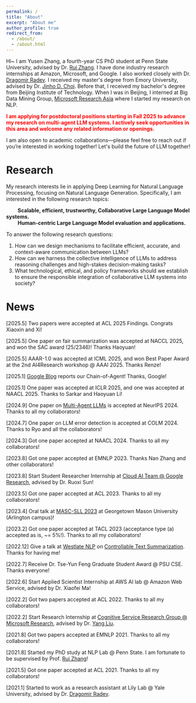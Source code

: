 ```yaml
---
permalink: /
title: "About"
excerpt: "About me"
author_profile: true
redirect_from: 
  - /about/
  - /about.html
---
```


Hi~ I am Yusen Zhang, a fourth-year CS PhD student at Penn State University, advised by Dr. [Rui Zhang](https://ryanzhumich.github.io/). I have done industry research internships at Amazon, Microsoft, and Google. I also worked closely with Dr. [Dragomir Radev](https://www.cs.yale.edu/homes/radev/). I received my master's degree from Emory University, advised by Dr. [Jinho D. Choi](http://www.mathcs.emory.edu/~choi/home.html). Before that, I received my bachelor's degree from Beijing Institute of Technology. When I was in Beijing, I interned at Big Data Mining Group, [Microsoft Research Asia](https://www.microsoft.com/en-us/research/group/data-knowledge-intelligence/) where I started my research on NLP.

<span style="color:red;">**I am applying for postdoctoral positions starting in Fall 2025 to advance my research on multi-agent LLM systems. I actively seek opportunities in this area and welcome any related information or openings.**</span>

I am also open to academic collaborations—please feel free to reach out if you’re interested in working together! Let's build the future of LLM together!

Research
======

My research interests lie in applying Deep Learning for Natural Language Processing, focusing on Natural Language Generation. Specifically, I am interested in the following research topics:  


&nbsp;&nbsp;&nbsp;&nbsp;&nbsp;&nbsp;&nbsp;&nbsp;**Scalable, efficient, trustworthy, Collaborative Large Language Model systems.**  
&nbsp;&nbsp;&nbsp;&nbsp;&nbsp;&nbsp;&nbsp;&nbsp;**Human-centric Large Language Model evaluation and applications.**  

To answer the following research questions:
1. How can we design mechanisms to facilitate efficient, accurate, and context-aware communication between LLMs?
2. How can we harness the collective intelligence of LLMs to address reasoning challenges and high-stakes decision-making tasks?
3. What technological, ethical, and policy frameworks should we establish to ensure the responsible integration of collaborative LLM systems into society?

News
======

\[2025.5\] Two papers were accepted at ACL 2025 Findings. Congrats Xiaoxin and Xi!

\[2025.5\] One paper on fair summarization was accepted at NACCL 2025, and won the SAC award (25/2346)! Thanks Haoyuan!

\[2025.5\] AAAR-1.0 was accepted at ICML 2025, and won Best Paper Award at the 2nd AI4Research workshop @ AAAI 2025. Thanks Renze!

\[2025.1\] [Google Blog](https://research.google/blog/chain-of-agents-large-language-models-collaborating-on-long-context-tasks/) reports our Chain-of-Agent! Thanks, Google!

\[2025.1\] One paper was accepted at ICLR 2025, and one was accepted at NAACL 2025. Thanks to Sarkar and Haoyuan Li!

\[2024.9\] One paper on [Multi-Agent LLMs](https://yuszh.com/chain-of-agents/) is accepted at NeurIPS 2024. Thanks to all my collaborators!

\[2024.7\] One paper on LLM error detection is accepted at COLM 2024. Thanks to Ryo and all the collaborators!

\[2024.3\] Got one paper accepted at NAACL 2024. Thanks to all my collaborators!

\[2023.8\] Got one paper accepted at EMNLP 2023. Thanks Nan Zhang and other collaborators!

\[2023.8\] Start Student Researcher Internship at [Cloud AI Team @ Google Research](https://research.google/teams/cloud-ai/), advised by Dr. Ruoxi Sun!

\[2023.5\] Got one paper accepted at ACL 2023. Thanks to all my collaborators!

\[2023.4\] Oral talk at [MASC-SLL 2023](https://www.mascsll.org/) at Georgetown Mason University (Arlington campus)!

\[2023.2\] Got one paper accepted at TACL 2023 (acceptance type (a) accepted as is, ~= 5%!). Thanks to all my collaborators!

\[2022.12\] Give a talk at [Westlate NLP](https://westlakenlp.github.io/nlpml/) on [Controllable Text Summarization](https://arxiv.org/pdf/2211.05041.pdf). Thanks for having me!

\[2022.7\] Receive Dr. Tse-Yun Feng Graduate Student Award @ PSU CSE. Thanks everyone!

\[2022.6\] Start Applied Scientist Internship at AWS AI lab @ Amazon Web Service, advised by Dr. Xiaofei Ma!

\[2022.2\] Got two papers accepted at ACL 2022. Thanks to all my collaborators!

\[2022.2\] Start Research Internship at [Cognitive Service Research Group @ Microsoft Research](https://www.microsoft.com/en-us/research/group/cognitive-services-research/), advised by Dr. [Yang Liu](https://nlp-yang.github.io/).

\[2021.8\] Got two papers accepted at EMNLP 2021. Thanks to all my collaborators!

\[2021.8\] Started my PhD study at NLP Lab @ Penn State. I am fortunate to be supervised by Prof. [Rui Zhang](https://ryanzhumich.github.io/)!

\[2021.5\] Got one paper accepted at ACL 2021. Thanks to all my collaborators!

\[2021.1\] Started to work as a research assistant at Lily Lab @ Yale University, advised by Dr. [Dragomir Radev](https://cpsc.yale.edu/people/dragomir-radev).
